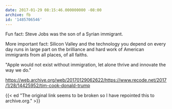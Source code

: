 ```yaml
---
date: 2017-01-29 08:15:46.000000000 -08:00
archive: fb
id: '1485706546'
---
```


Fun fact: Steve Jobs was the son of a Syrian immigrant. 

More important fact: Silicon Valley and the technology you depend on every day runs in large part on the brilliance and hard work of American immigrants from all places, of all faiths.

"Apple would not exist without immigration, let alone thrive and innovate the way we do."

https://web.archive.org/web/20170129062622/https://www.recode.net/2017/1/28/14425952/tim-cook-donald-trump

{{< ed "The original link seems to be broken so I have repointed this to archive.org." >}}